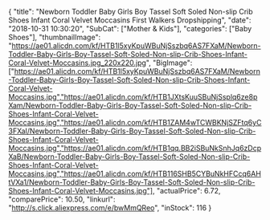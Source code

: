{
	"title": "Newborn Toddler Baby Girls Boy Tassel Soft Soled Non-slip Crib Shoes Infant Coral Velvet Moccasins First Walkers Dropshipping",
	"date": "2018-10-31 10:30:20",
	"SubCat": ["Mother & Kids"],
	"categories": ["Baby Shoes"],
	"thumbnailImage": "https://ae01.alicdn.com/kf/HTB1l5xyKpuWBuNjSszbq6AS7FXaM/Newborn-Toddler-Baby-Girls-Boy-Tassel-Soft-Soled-Non-slip-Crib-Shoes-Infant-Coral-Velvet-Moccasins.jpg_220x220.jpg",
	"BigImage": ["https://ae01.alicdn.com/kf/HTB1l5xyKpuWBuNjSszbq6AS7FXaM/Newborn-Toddler-Baby-Girls-Boy-Tassel-Soft-Soled-Non-slip-Crib-Shoes-Infant-Coral-Velvet-Moccasins.jpg","https://ae01.alicdn.com/kf/HTB1JXtsKuuSBuNjSsplq6ze8pXam/Newborn-Toddler-Baby-Girls-Boy-Tassel-Soft-Soled-Non-slip-Crib-Shoes-Infant-Coral-Velvet-Moccasins.jpg","https://ae01.alicdn.com/kf/HTB1ZAM4wTCWBKNjSZFtq6yC3FXaI/Newborn-Toddler-Baby-Girls-Boy-Tassel-Soft-Soled-Non-slip-Crib-Shoes-Infant-Coral-Velvet-Moccasins.jpg","https://ae01.alicdn.com/kf/HTB1qq.BB2iSBuNkSnhJq6zDcpXaB/Newborn-Toddler-Baby-Girls-Boy-Tassel-Soft-Soled-Non-slip-Crib-Shoes-Infant-Coral-Velvet-Moccasins.jpg","https://ae01.alicdn.com/kf/HTB116SHB5CYBuNkHFCcq6AHtVXa1/Newborn-Toddler-Baby-Girls-Boy-Tassel-Soft-Soled-Non-slip-Crib-Shoes-Infant-Coral-Velvet-Moccasins.jpg"],
	"actualPrice": 6.72,
	"comparePrice": 10.50,
	"linkurl": "http://s.click.aliexpress.com/e/bwMmQReo",
	"inStock": 116
}
